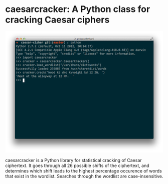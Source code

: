 caesarcracker: A Python class for cracking Caesar ciphers
==========================================================

![Alt text](screenshot.png "Screenshot")


caesarcracker is a Python library for statistical cracking of Caesar ciphertext. It goes through all 26 possible shifts of the ciphertext, and determines which shift leads to the highest percentage occurence of words that exist in the wordlist. Searches through the wordlist are case-insensitive.